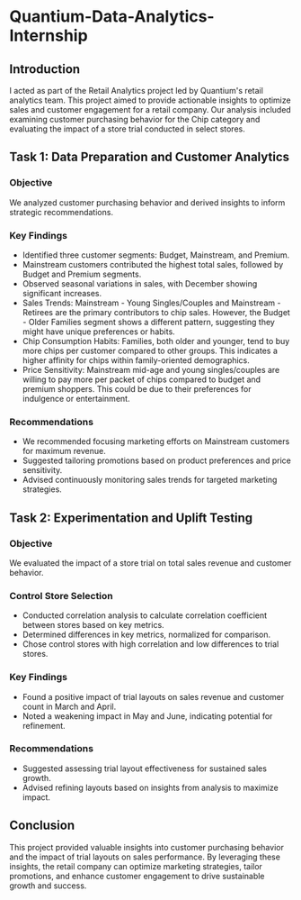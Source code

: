 # Quantium-Data-Analytics-Internship

## Introduction

I acted as part of the Retail Analytics project led by Quantium's retail analytics team. This project aimed to provide actionable insights to optimize sales and customer engagement for a retail company. Our analysis included examining customer purchasing behavior for the Chip category and evaluating the impact of a store trial conducted in select stores.

## Task 1: Data Preparation and Customer Analytics

### Objective
We analyzed customer purchasing behavior and derived insights to inform strategic recommendations.

### Key Findings
- Identified three customer segments: Budget, Mainstream, and Premium.
- Mainstream customers contributed the highest total sales, followed by Budget and Premium segments.
- Observed seasonal variations in sales, with December showing significant increases.
- Sales Trends: Mainstream - Young Singles/Couples and Mainstream - Retirees are the primary contributors to chip sales. However, the Budget - Older Families segment shows a different pattern, suggesting they might have unique preferences or habits.
- Chip Consumption Habits: Families, both older and younger, tend to buy more chips per customer compared to other groups. This indicates a higher affinity for chips within family-oriented demographics.
- Price Sensitivity: Mainstream mid-age and young singles/couples are willing to pay more per packet of chips compared to budget and premium shoppers. This could be due to their preferences for indulgence or entertainment.

### Recommendations
- We recommended focusing marketing efforts on Mainstream customers for maximum revenue.
- Suggested tailoring promotions based on product preferences and price sensitivity.
- Advised continuously monitoring sales trends for targeted marketing strategies.

## Task 2: Experimentation and Uplift Testing

### Objective
We evaluated the impact of a store trial on total sales revenue and customer behavior.

### Control Store Selection
- Conducted correlation analysis to calculate correlation coefficient between stores based on key metrics.
- Determined differences in key metrics, normalized for comparison.
- Chose control stores with high correlation and low differences to trial stores.

### Key Findings
- Found a positive impact of trial layouts on sales revenue and customer count in March and April.
- Noted a weakening impact in May and June, indicating potential for refinement.

### Recommendations
- Suggested assessing trial layout effectiveness for sustained sales growth.
- Advised refining layouts based on insights from analysis to maximize impact.

## Conclusion

This project provided valuable insights into customer purchasing behavior and the impact of trial layouts on sales performance. By leveraging these insights, the retail company can optimize marketing strategies, tailor promotions, and enhance customer engagement to drive sustainable growth and success.
